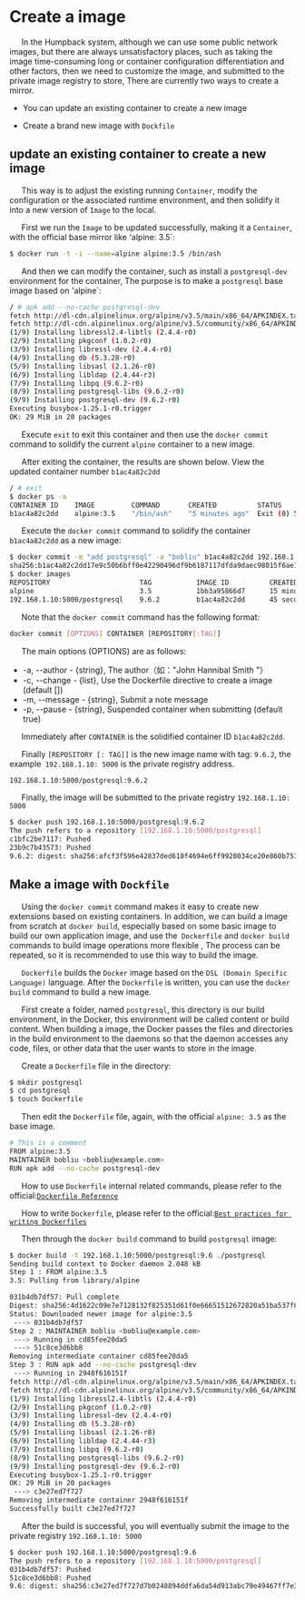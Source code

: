 # Create a image

&ensp;&ensp;&ensp;In the Humpback system, although we can use some public network images, but there are always unsatisfactory places, such as taking the image time-consuming long or container configuration differentiation and other factors, then we need to customize the image, and submitted to the private image registry to store, There are currently two ways to create a mirror.  

- You can update an existing container to create a new image   

- Create a brand new image with `Dockfile`

## update an existing container to create a new image   

&ensp;&ensp;&ensp;This way is to adjust the existing running `Container`, modify the configuration or the associated runtime environment, and then solidify it into a new version of `Image` to the local.   

&ensp;&ensp;&ensp;First we run the `Image` to be updated successfully, making it a `Container`, with the official base mirror like 'alpine: 3.5`:

```bash
$ docker run -t -i --name=alpine alpine:3.5 /bin/ash
```
&ensp;&ensp;&ensp;And then we can modify the container, such as install a `postgresql-dev` environment for the container, The purpose is to make a `postgresql` base image based on 'alpine`:

```bash
/ # apk add --no-cache postgresql-dev
fetch http://dl-cdn.alpinelinux.org/alpine/v3.5/main/x86_64/APKINDEX.tar.gz
fetch http://dl-cdn.alpinelinux.org/alpine/v3.5/community/x86_64/APKINDEX.tar.gz
(1/9) Installing libressl2.4-libtls (2.4.4-r0)
(2/9) Installing pkgconf (1.0.2-r0)
(3/9) Installing libressl-dev (2.4.4-r0)
(4/9) Installing db (5.3.28-r0)
(5/9) Installing libsasl (2.1.26-r8)
(6/9) Installing libldap (2.4.44-r3)
(7/9) Installing libpq (9.6.2-r0)
(8/9) Installing postgresql-libs (9.6.2-r0)
(9/9) Installing postgresql-dev (9.6.2-r0)
Executing busybox-1.25.1-r0.trigger
OK: 29 MiB in 20 packages
```   
&ensp;&ensp;&ensp;Execute `exit` to exit this container and then use the `docker commit` command to solidify the current `alpine` container to a new image.   

&ensp;&ensp;&ensp;After exiting the container, the results are shown below. View the updated container number `b1ac4a82c2dd`
```bash
/ # exit
$ docker ps -a
CONTAINER ID    IMAGE         COMMAND       CREATED          STATUS                   PORTS      NAMES
b1ac4a82c2dd    alpine:3.5    "/bin/ash"    "5 minutes ago"  Exit (0) 5 seconds ago              alpine
```
&ensp;&ensp;&ensp;Execute the `docker commit` command to solidify the container `b1ac4a82c2dd` as a new image:   

```bash
$ docker commit -m "add postgresql" -a "bobliu" b1ac4a82c2dd 192.168.1.10:5000/postgresql:9.6.2
sha256:b1ac4a82c2dd17e9c50b6bff0e42290496df9b6187117dfda9daec98015f6ae1
$ docker images
REPOSITORY                      TAG           IMAGE ID          CREATED          SIZE
alpine                          3.5           1bb3a95866d7      15 minutes ago   3.987MB
192.168.1.10:5000/postgresql    9.6.2         b1ac4a82c2dd      45 seconds ago   27.59MB
```
&ensp;&ensp;&ensp;Note that the `docker commit` command has the following format:
```bash
docker commit [OPTIONS] CONTAINER [REPOSITORY[:TAG]]
```
&ensp;&ensp;&ensp;The main options (OPTIONS) are as follows:   
- -a, --author - {string}, The author（如："John Hannibal Smith "）
- -c, --change - {list}, Use the Dockerfile directive to create a image (default [])
- -m, --message - {string}, Submit a note message
- -p, --pause - {string}, Suspended container when submitting (default true)

&ensp;&ensp;&ensp;Immediately after `CONTAINER` is the solidified container ID `b1ac4a82c2dd`.  

&ensp;&ensp;&ensp;Finally `[REPOSITORY [: TAG]]` is the new image name with tag: `9.6.2`, the example` 192.168.1.10: 5000` is the private registry address.

```bash
192.168.1.10:5000/postgresql:9.6.2
```

&ensp;&ensp;&ensp;Finally, the image will be submitted to the private registry `192.168.1.10: 5000` 

```bash
$ docker push 192.168.1.10:5000/postgresql:9.6.2
The push refers to a repository [192.168.1.10:5000/postgresql]
c1bfc2be7117: Pushed
23b9c7b43573: Pushed
9.6.2: digest: sha256:afcf3f596e42837ded618f4694e6ff9928034ce20e860b75125992c3dc1ba501 size: 739
```

## Make a image with `Dockfile`   

&ensp;&ensp;&ensp;Using the `docker commit` command makes it easy to create new extensions based on existing containers. In addition, we can build a image from scratch at `docker build`, especially based on some basic image to build our own application image, and use the` Dockerfile` and `docker build` commands to build image operations more flexible , The process can be repeated, so it is recommended to use this way to build the image.   

&ensp;&ensp;&ensp;`Dockerfile` builds the `Docker` image based on the `DSL (Domain Specific Language)` language. After the `Dockerfile` is written, you can use the `docker build` command to build a new image.

&ensp;&ensp;&ensp;First create a folder, named `postgresql`, this directory is our build environment, in the Docker, this environment will be called content or build content. When building a image, the Docker passes the files and directories in the build environment to the daemons so that the daemon accesses any code, files, or other data that the user wants to store in the image.   

&ensp;&ensp;&ensp;Create a `Dockerfile` file in the directory:

```bash
$ mkdir postgresql
$ cd postgresql
$ touch Dockerfile
```

&ensp;&ensp;&ensp;Then edit the `Dockerfile` file, again, with the official `alpine: 3.5` as the base image.  

```bash
# This is a comment
FROM alpine:3.5
MAINTAINER bobliu <bobliu@example.com>
RUN apk add --no-cache postgresql-dev
```

&ensp;&ensp;&ensp;How to use `Dockerfile` internal related commands, please refer to the official:<a href="https://docs.docker.com/engine/reference/builder/">`Dockerfile Reference`</a>    

&ensp;&ensp;&ensp;How to write `Dockerfile`, please refer to the official:<a href="https://docs.docker.com/engine/userguide/eng-image/dockerfile_best-practices/">`Best practices for writing Dockerfiles`</a>   

&ensp;&ensp;&ensp;Then through the `docker build` command to build `postgresql` image:    

```bash
$ docker build -t 192.168.1.10:5000/postgresql:9.6 ./postgresql
Sending build context to Docker daemon 2.048 kB
Step 1 : FROM alpine:3.5
3.5: Pulling from library/alpine

031b4db7df57: Pull complete
Digest: sha256:4d1622c09e7e7128132f825351d61f0e66651512672820a51ba537f0fd673ffb
Status: Downloaded newer image for alpine:3.5
 ---> 031b4db7df57
Step 2 : MAINTAINER bobliu <bobliu@example.com>
 ---> Running in cd85fee20da5
 ---> 51c8ce3d6bb8
Removing intermediate container cd85fee20da5
Step 3 : RUN apk add --no-cache postgresql-dev
 ---> Running in 2948f616151f
fetch http://dl-cdn.alpinelinux.org/alpine/v3.5/main/x86_64/APKINDEX.tar.gz
fetch http://dl-cdn.alpinelinux.org/alpine/v3.5/community/x86_64/APKINDEX.tar.gz
(1/9) Installing libressl2.4-libtls (2.4.4-r0)
(2/9) Installing pkgconf (1.0.2-r0)
(3/9) Installing libressl-dev (2.4.4-r0)
(4/9) Installing db (5.3.28-r0)
(5/9) Installing libsasl (2.1.26-r8)
(6/9) Installing libldap (2.4.44-r3)
(7/9) Installing libpq (9.6.2-r0)
(8/9) Installing postgresql-libs (9.6.2-r0)
(9/9) Installing postgresql-dev (9.6.2-r0)
Executing busybox-1.25.1-r0.trigger
OK: 29 MiB in 20 packages
 ---> c3e27ed7f727
Removing intermediate container 2948f616151f
Successfully built c3e27ed7f727
```  

&ensp;&ensp;&ensp;After the build is successful, you will eventually submit the image to the private registry `192.168.1.10: 5000`  

```bash
$ docker push 192.168.1.10:5000/postgresql:9.6
The push refers to a repository [192.168.1.10:5000/postgresql]
031b4db7df57: Pushed
51c8ce3d6bb8: Pushed
9.6: digest: sha256:c3e27ed7f727d7b0248894ddfa6da54d913abc79e49467ff7e311c1dcd23ffd0 size: 739
```








